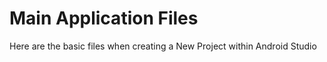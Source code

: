# Main Application Files
Here are the basic files when creating a New Project within Android Studio
